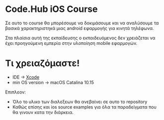 # Code.Hub iOS Course

Σε αυτο το course θα μπορέσουμε να δοκιμάσουμε και να αναλύσουμε τα βασικά χαρακτηριστηκά μιας android εφαρμογής για κινητά τηλέφωνα.

Στα πλαίσια αυτή της εκπαίδευσης ο εκπαιδευόμενος δεν χρειάζεται να έχει προηγούμενη εμπερία στην υλοποίηση mobile εφαρμογών.

# Τι χρειαζόμαστε!

  - IDE -> [Xcode][iosDev]
  - min OS version -> macOS Catalina 10.15

Επιπλεον:
-   Όλο το υλικο των διαλεξεων θα ανεβαίνει σε αυτο το repository
-   Καθώς επίσης και ios source examples για όλα τα παραδείγματα που
    θα γινουν κατα την διάρκεια.

   [iosDev]: <https://developer.apple.com/xcode/>
